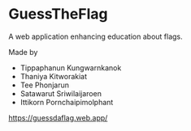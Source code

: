 # GuessTheFlag
A web application enhancing education about flags.

Made by
- Tippaphanun Kungwarnkanok
- Thaniya Kitworakiat
- Tee Phonjarun
- Satawarut Sriwilaijaroen
- Ittikorn Pornchaipimolphant

https://guessdaflag.web.app/
